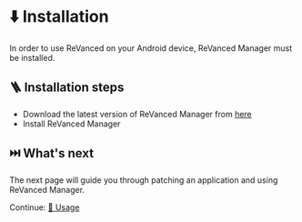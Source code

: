 # ⬇️ Installation

In order to use ReVanced on your Android device, ReVanced Manager must be installed.

## 🪜 Installation steps

- Download the latest version of ReVanced Manager from [here](https://github.com/revanced/revanced-manager/releases/latest)
- Install ReVanced Manager

## ⏭️ What's next

The next page will guide you through patching an application and using ReVanced Manager.

Continue: [📱 Usage](2_usage.md)
